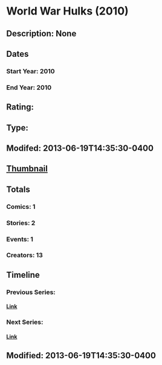 # World War Hulks (2010)
## Description: None
## Dates
### Start Year: 2010
### End Year: 2010
## Rating: 
## Type: 
## Modifed: 2013-06-19T14:35:30-0400
## [Thumbnail](http://i.annihil.us/u/prod/marvel/i/mg/b/d0/51b8bbb143dc7.jpg)
## Totals
### Comics: 1
### Stories: 2
### Events: 1
### Creators: 13
## Timeline
### Previous Series: 
#### [Link]()
### Next Series: 
#### [Link]()
## Modified: 2013-06-19T14:35:30-0400